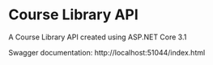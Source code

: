 # Course Library API

A Course Library API created using ASP.NET Core 3.1

Swagger documentation:
http://localhost:51044/index.html
